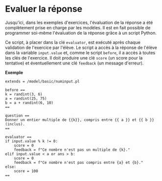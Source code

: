 # Evaluer la réponse

Jusqu'ici, dans les exemples d'exercices, l'évaluation de la réponse a été complètement prise en charge par les modèles. Il est en fait possible de programmer soi-même l'évaluation de la réponse grâce à un script Python.

Ce script, à placer dans la clé `evaluator`, est exécuté après chaque validation de l'exercice par l'élève. Le script a accès à la réponse de l'élève dans la variable `input.value` et, comme le script `before`, il a accès à toutes les clés de l'exercice. Il doit produire une clé `score` (un score pour la tentative) et éventuellement une clé `feedback` (un message d'erreur).

**Exemple**

```
extends = /model/basic/numinput.pl

before ==
k = randint(3, 6)
a = randint(25, 75)
b = a + randint(6, 10)
==

question ==
Donner un entier multiple de {{k}}, compris entre {{ a }} et {{ b }} (inclus).
==

evaluator ==
if input.value % k != 0:
    score = 0
    feedback = f"Ce nombre n'est pas un multiple de {k}."
elif input.value < a or ans > b:
    score = 0
    feedback = f"Ce nombre n'est pas compris entre {a} et {b}."
else:
    score = 100
==
```
